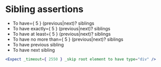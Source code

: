 # Sibling assertions

- To have={ 5 } (previous|next)? siblings
- To have exactly={ 5 } (previous|next)? siblings
- To have at least={ 5 } (previous|next)? siblings
- To have no more than={ 5 } (previous|next)? siblings
- To have previous sibling
- To have next sibling

```jsx
<Expect _timeout={ 2550 } _skip root element to have type="div" />
```